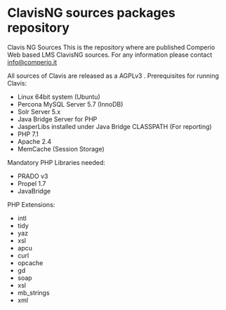 # ClavisNG sources packages repository
Clavis NG Sources
This is the repository where are published Comperio Web based LMS ClavisNG sources.
For any information please contact info@comperio.it

All sources of Clavis are released as a AGPLv3 .
Prerequisites for running Clavis:
- Linux 64bit system (Ubuntu)
- Percona MySQL Server 5.7 (InnoDB)
- Solr Server 5.x
- Java Bridge Server for PHP
- JasperLibs installed under Java Bridge CLASSPATH (For reporting)
- PHP 7.1
- Apache 2.4
- MemCache (Session Storage)

Mandatory PHP Libraries needed:
- PRADO v3
- Propel 1.7
- JavaBridge

PHP Extensions:
- intl
- tidy
- yaz
- xsl
- apcu
- curl
- opcache
- gd
- soap
- xsl
- mb_strings
- xml



